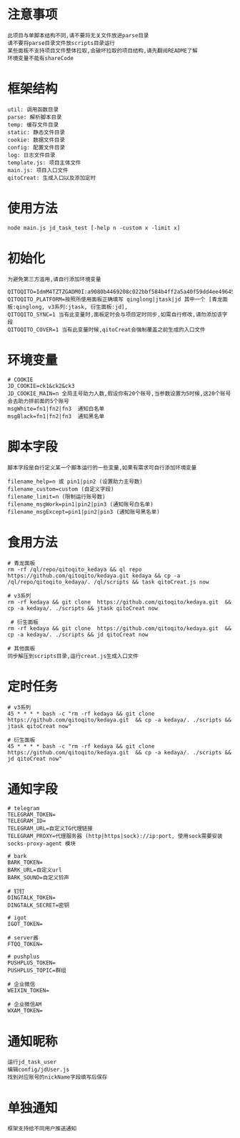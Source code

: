 # 注意事项
	此项目与单脚本结构不同,请不要将无关文件放进parse目录
	请不要将parse目录文件放scripts目录运行
	某些面板不支持项目文件整体拉取,会破坏拉取的项目结构,请先翻阅README了解
	环境变量不能有shareCode 

# 框架结构
	util: 调用函数目录
	parse: 解析脚本目录
    temp: 缓存文件目录
	static: 静态文件目录
	cookie: 数据文件目录
	config:	配置文件目录
	log: 日志文件目录
	template.js: 项目主体文件
	main.js: 项目入口文件
	qitoCreat: 生成入口以及添加定时

# 使用方法
	node main.js jd_task_test [-help n -custom x -limit x]

# 初始化

	为避免第三方滥用,请自行添加环境变量

    QITOQITO=IdmM4TZTZGADM0I:a9080b4469208c022bbf584b4ff2a5a40f59dd4ee49645bff009b5b428332a24:QITOQITO    
	QITOQITO_PLATFORM=按照所使用面板正确填写 qinglong|jtask|jd 其中一个 [青龙面板:qinglong, v3系列:jtask, 衍生面板:jd],
	QITOQITO_SYNC=1 当有此变量时,面板定时会与项目定时同步,如需自行修改,请勿添加该字段
	QITOQITO_COVER=1 当有此变量时候,qitoCreat会强制覆盖之前生成的入口文件

# 环境变量
	# COOKIE
	JD_COOKIE=ck1&ck2&ck3
	JD_COOKIE_MAIN=n 全局主号助力人数,假设你有20个账号,当参数设置为5时候,这20个账号会去助力排前面的5个账号
    msgWhite=fn1|fn2|fn3  通知白名单
    msgBlack=fn1|fn2|fn3  通知黑名单


# 脚本字段
    脚本字段是自行定义某一个脚本运行的一些变量,如果有需求可自行添加环境变量
    
    filename_help=n 或 pin1|pin2 (设置助力主号数)
    filename_custom=custom (自定义字段)
	filename_limit=n (限制运行账号数)
	filename_msgWork=pin1|pin2|pin3 (通知账号白名单)
    filename_msgExcept=pin1|pin2|pin3 (通知账号黑名单)

# 食用方法
    # 青龙面板
	rm -rf /ql/repo/qitoqito_kedaya && ql repo https://github.com/qitoqito/kedaya.git kedaya && cp -a /ql/repo/qitoqito_kedaya/. /ql/scripts && task qitoCreat.js now
   
    # v3系列
    rm -rf kedaya && git clone  https://github.com/qitoqito/kedaya.git  && cp -a kedaya/. ./scripts && jtask qitoCreat now
    
     # 衍生面板
    rm -rf kedaya && git clone  https://github.com/qitoqito/kedaya.git  && cp -a kedaya/. ./scripts && jd qitoCreat now
    
    # 其他面板
    同步解压到scripts目录,运行creat.js生成入口文件

# 定时任务
    # v3系列
    45 * * * * bash -c "rm -rf kedaya && git clone  https://github.com/qitoqito/kedaya.git  && cp -a kedaya/. ./scripts && jtask qitoCreat now"
    
    # 衍生面板
    45 * * * * bash -c "rm -rf kedaya && git clone  https://github.com/qitoqito/kedaya.git  && cp -a kedaya/. ./scripts && jd qitoCreat now"
	
	 
# 通知字段

	# telegram
	TELEGRAM_TOKEN=
	TELEGRAM_ID=
	TELEGRAM_URL=自定义TG代理链接
	TELEGRAM_PROXY=代理服务器 (http|https|sock)://ip:port, 使用sock需要安装 socks-proxy-agent 模块

	# bark
	BARK_TOKEN=
	BARK_URL=自定义url
	BARK_SOUND=自定义铃声

	# 钉钉
	DINGTALK_TOKEN=
	DINGTALK_SECRET=密钥

	# igot
	IGOT_TOKEN=

	# server酱
	FTQQ_TOKEN=

	# pushplus
	PUSHPLUS_TOKEN=
	PUSHPLUS_TOPIC=群组

	# 企业微信
	WEIXIN_TOKEN=

	# 企业微信AM
	WXAM_TOKEN=

# 通知昵称
	运行jd_task_user
    编辑config/jdUser.js
	找到对应账号的nickName字段填写后保存

# 单独通知
	框架支持给不同用户推送通知

    
